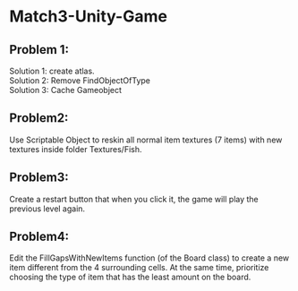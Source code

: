 # Match3-Unity-Game
## Problem 1:
 Solution 1: create atlas.\
 Solution 2: Remove FindObjectOfType\
 Solution 3: Cache Gameobject
 
## Problem2:
Use Scriptable Object to reskin all normal item textures (7 items) with new textures inside folder Textures/Fish.

## Problem3:
Create a restart button that when you click it, the game will play the previous level again.

## Problem4:
Edit the FillGapsWithNewItems function (of the Board class) to create a new item different from the 4 surrounding cells. At the same time, prioritize choosing the type of item that has the least amount on the board.
